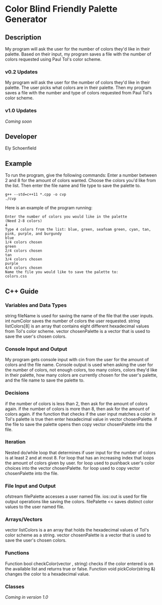 # Color Blind Friendly Palette Generator 

## Description
My program will ask the user for the number of colors they'd like in their palette. Based on their input, my program saves a file with the number of colors requested using Paul Tol's color scheme.

### v0.2 Updates

My program will ask the user for the number of colors they'd like in their palette. The user picks what colors are in their palette. Then my program saves a file with the number and type of colors requested from Paul Tol's color scheme.

### v1.0 Updates

*Coming soon*


## Developer

Ely Schoenfield

## Example

To run the program, give the following commands:
Enter a number between 2 and 8 for the amount of colors wanted.
Choose the colors you'd like from the list. 
Then enter the file name and file type to save the palette to.
```
g++ --std=c++11 *.cpp -o cvp
./cvp
```

Here is an example of the program running:

```
Enter the number of colors you would like in the palette
(Need 2-8 colors) 
4
Type 4 colors from the list: blue, green, seafoam green, cyan, tan, pink, purple, and burgundy
blue
1/4 colors chosen 
green
2/4 colors chosen 
tan
3/4 colors chosen 
purple
4/4 colors chosen 
Name the file you would like to save the palette to: 
colors.css
```

## C++ Guide

### Variables and Data Types
string fileName is used for saving the name of the file that the user inputs.
int numColor saves the number of colors the user requested.
string listColors[8] is an array that contains eight different hexadecimal values from Tol's color scheme.
vector <string> chosenPalette is a vector that is used to save the user's chosen colors.

### Console Input and Output
My program gets console input with cin from the user for the amount of colors and the file name.
Console output is used when asking the user for the number of colors, not enough colors, too many colors, colors they'd like in their palette, how many colors are currently chosen for the user's palette, and the file name to save the palette to.

### Decisions
if the number of colors is less than 2, then ask for the amount of colors again.
if the number of colors is more than 8, then ask for the amount of colors again.
if the function that checks if the user input matches a color in Tol's palette is true then enter hexadecimal value in vector chosenPalette.
if the file to save the palette opens then copy vector chosenPalette into the file.   

### Iteration
Nested do/while loop that determines if user input for the number of colors is at least 2 and at most 8.
For loop that has an increasing index that loops the amount of colors given by user.
for loop used to pushback user's color choices into the vector chosenPalette.
for loop used to copy vector chosenPalette into the file.
 
### File Input and Output
ofstream filePalette accesses a user named file.
ios::out is used for file output operations like saving the colors.
filePalette << saves distinct color values to the user named file. 

### Arrays/Vectors
vector <string> listColors is a an array that holds the hexadecimal values of Tol's color scheme as a string.
vector <string> chosenPalette is a vector that is used to save the user's chosen colors.


### Functions

Function bool checkColor(vector <string>, string) checks if the color entered is on the available list and returns true or false. 
Function void pickColor(string &) changes the color to a hexadecimal value.

### Classes

*Coming in version 1.0*
